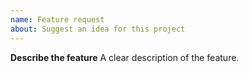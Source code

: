 ```yaml
---
name: Feature request
about: Suggest an idea for this project
---
```


**Describe the feature**
A clear description of the feature.
